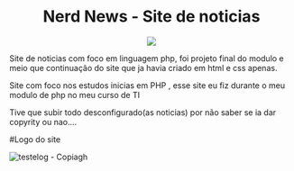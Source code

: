 <h1 align="center"> Nerd News - Site de noticias </h1>

<p align="center">
<img src="http://img.shields.io/static/v1?label=STATUS&message=%20CONCLUIDO&color=GREEN&style=for-the-badge"/>
</p>
Site de noticias com foco em linguagem php, foi projeto final do modulo e meio que continuação do site que ja havia criado em html e css apenas.

Site com foco nos estudos inicias em PHP , esse site eu fiz durante o meu modulo de php no meu curso de TI

Tive que subir todo desconfigurado(as noticias) por não saber se ia dar copyrity ou nao....

#Logo do site

![testelog - Copiagh](https://user-images.githubusercontent.com/97040972/172168149-99aaba3a-3501-4eb2-a5aa-c7a6f0b7fe6a.png)
